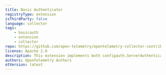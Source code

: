 ```yaml
---
title: Basic Authenticator
registryType: extension
isThirdParty: false
language: collector
tags:
    - basicauth
    - extension
    - collector
repo: https://github.com/open-telemetry/opentelemetry-collector-contrib/tree/main/extension/basicauthextension
license: Apache 2.0
description: This extension implements both configauth.ServerAuthenticato` and configauth.ClientAuthenticator to authenticate clients and servers using Basic Authentication.
authors: OpenTelemetry Authors
otVersion: latest
---
```

